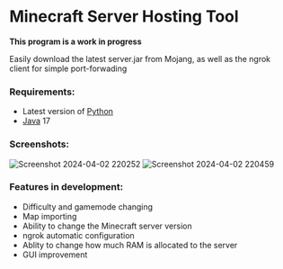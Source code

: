 # Minecraft Server Hosting Tool
**This program is a work in progress**

Easily download the latest server.jar from Mojang, as well as the ngrok client for simple port-forwading

### Requirements:

- Latest version of [Python](https://www.python.org/downloads/)
- [Java](https://adoptium.net/temurin/releases/) 17

### Screenshots:

![Screenshot 2024-04-02 220252](https://github.com/siv4c/Minecraft-Server-Hosting-Tool/assets/126551328/1241d5c0-36c3-43c9-86e5-73edff36a83b)
![Screenshot 2024-04-02 220459](https://github.com/siv4c/Minecraft-Server-Hosting-Tool/assets/126551328/8ac26b72-9dcd-4b57-bfe6-c1875e678029)

### Features in development:
- Difficulty and gamemode changing
- Map importing
- Ability to change the Minecraft server version
- ngrok automatic configuration
- Ablity to change how much RAM is allocated to the server
- GUI improvement
